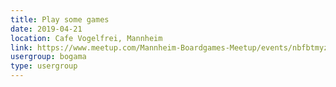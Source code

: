 ```yaml
---
title: Play some games
date: 2019-04-21
location: Cafe Vogelfrei, Mannheim
link: https://www.meetup.com/Mannheim-Boardgames-Meetup/events/nbfbtmyzgbcc/
usergroup: bogama
type: usergroup
---
```

